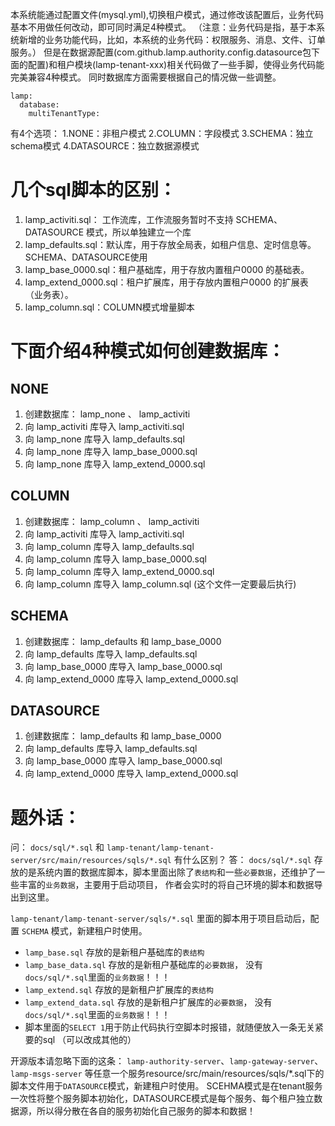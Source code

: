 本系统能通过配置文件(mysql.yml),切换租户模式，通过修改该配置后，业务代码基本不用做任何改动，即可同时满足4种模式。
（注意：业务代码是指，基于本系统新增的业务功能代码，比如，本系统的业务代码：权限服务、消息、文件、订单服务。）
但是在数据源配置(com.github.lamp.authority.config.datasource包下面的配置)和租户模块(lamp-tenant-xxx)相关代码做了一些手脚，使得业务代码能完美兼容4种模式。
同时数据库方面需要根据自己的情况做一些调整。
```
lamp:
  database:
    multiTenantType:  
```
有4个选项：
1.NONE：非租户模式
2.COLUMN：字段模式
3.SCHEMA：独立schema模式
4.DATASOURCE：独立数据源模式

# 几个sql脚本的区别：
1. lamp_activiti.sql： 工作流库，工作流服务暂时不支持 SCHEMA、DATASOURCE 模式，所以单独建立一个库
2. lamp_defaults.sql：默认库，用于存放全局表，如租户信息、定时信息等。 SCHEMA、DATASOURCE使用
3. lamp_base_0000.sql：租户基础库，用于存放内置租户0000 的基础表。
4. lamp_extend_0000.sql：租户扩展库，用于存放内置租户0000 的扩展表（业务表）。
5. lamp_column.sql：COLUMN模式增量脚本


# 下面介绍4种模式如何创建数据库：
## NONE
1. 创建数据库： lamp_none 、 lamp_activiti
2. 向 lamp_activiti 库导入 lamp_activiti.sql
3. 向 lamp_none 库导入 lamp_defaults.sql 
4. 向 lamp_none 库导入 lamp_base_0000.sql 
5. 向 lamp_none 库导入 lamp_extend_0000.sql 

## COLUMN
1. 创建数据库： lamp_column 、 lamp_activiti
2. 向 lamp_activiti 库导入 lamp_activiti.sql
3. 向 lamp_column 库导入 lamp_defaults.sql
4. 向 lamp_column 库导入 lamp_base_0000.sql 
5. 向 lamp_column 库导入 lamp_extend_0000.sql  
6. 向 lamp_column 库导入 lamp_column.sql   (这个文件一定要最后执行)

## SCHEMA
1. 创建数据库： lamp_defaults 和 lamp_base_0000
2. 向 lamp_defaults 库导入 lamp_defaults.sql 
3. 向 lamp_base_0000 库导入 lamp_base_0000.sql 
4. 向 lamp_extend_0000 库导入 lamp_extend_0000.sql 

## DATASOURCE
1. 创建数据库： lamp_defaults 和 lamp_base_0000
2. 向 lamp_defaults 库导入 lamp_defaults.sql 
3. 向 lamp_base_0000 库导入 lamp_base_0000.sql 
4. 向 lamp_extend_0000 库导入 lamp_extend_0000.sql 

# 题外话：
问： `docs/sql/*.sql` 和 `lamp-tenant/lamp-tenant-server/src/main/resources/sqls/*.sql` 有什么区别？
答：
`docs/sql/*.sql` 存放的是系统内置的数据库脚本，脚本里面出除了`表结构`和一些`必要数据`，还维护了一些丰富的`业务数据`，主要用于启动项目，
作者会实时的将自己环境的脚本和数据导出到这里。

`lamp-tenant/lamp-tenant-server/sqls/*.sql` 里面的脚本用于项目启动后，配置 `SCHEMA` 模式，新建租户时使用。 
- `lamp_base.sql` 存放的是新租户基础库的`表结构`
- `lamp_base_data.sql` 存放的是新租户基础库的`必要数据`， 没有`docs/sql/*.sql`里面的`业务数据`！！！
- `lamp_extend.sql` 存放的是新租户扩展库的`表结构`
- `lamp_extend_data.sql` 存放的是新租户扩展库的`必要数据`， 没有`docs/sql/*.sql`里面的`业务数据`！！！
- 脚本里面的`SELECT 1`用于防止代码执行空脚本时报错，就随便放入一条无关紧要的sql （可以改成其他的）


开源版本请忽略下面的这条：
`lamp-authority-server`、`lamp-gateway-server`、`lamp-msgs-server` 等任意一个服务resource/src/main/resources/sqls/*.sql下的脚本文件用于`DATASOURCE`模式，新建租户时使用。
SCEHMA模式是在tenant服务一次性将整个服务脚本初始化，DATASOURCE模式是每个服务、每个租户独立数据源，所以得分散在各自的服务初始化自己服务的脚本和数据！


